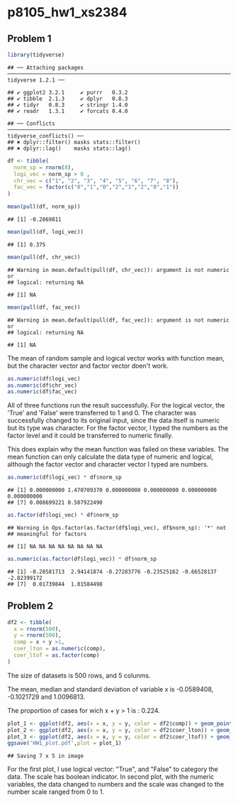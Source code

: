 p8105\_hw1\_xs2384
================

Problem 1
---------

``` r
library(tidyverse)
```

    ## ── Attaching packages ──────────────────────────────────────────────────────────────────────────────────────────────── tidyverse 1.2.1 ──

    ## ✔ ggplot2 3.2.1     ✔ purrr   0.3.2
    ## ✔ tibble  2.1.3     ✔ dplyr   0.8.3
    ## ✔ tidyr   0.8.3     ✔ stringr 1.4.0
    ## ✔ readr   1.3.1     ✔ forcats 0.4.0

    ## ── Conflicts ─────────────────────────────────────────────────────────────────────────────────────────────────── tidyverse_conflicts() ──
    ## ✖ dplyr::filter() masks stats::filter()
    ## ✖ dplyr::lag()    masks stats::lag()

``` r
df <- tibble(
  norm_sp = rnorm(8),
  logi_vec = norm_sp > 0 ,
  chr_vec = c("1", "2", "3", "4", "5", "6", "7", "8"),
  fac_vec = factor(c("0","1","0","2","1","2","0","1"))
)

mean(pull(df, norm_sp))
```

    ## [1] -0.2869811

``` r
mean(pull(df, logi_vec))
```

    ## [1] 0.375

``` r
mean(pull(df, chr_vec))
```

    ## Warning in mean.default(pull(df, chr_vec)): argument is not numeric or
    ## logical: returning NA

    ## [1] NA

``` r
mean(pull(df, fac_vec))
```

    ## Warning in mean.default(pull(df, fac_vec)): argument is not numeric or
    ## logical: returning NA

    ## [1] NA

The mean of random sample and logical vector works with function mean, but the character vector and factor vector doen't work.

``` r
as.numeric(df$logi_vec)
as.numeric(df$chr_vec)
as.numeric(df$fac_vec)
```

All of three functions run the result successfully. For the logical vector, the 'True' and 'False' were transferred to 1 and 0. The character was successfully changed to its original input, since the data itself is numeric but its type was character. For the factor vector, I typed the numbers as the factor level and it could be transferred to numeric finally.

This does explain why the mean function was failed on these variables. The mean function can only calculate the data type of numeric and logical, although the factor vector and character vector I typed are numbers.

``` r
as.numeric(df$logi_vec) * df$norm_sp
```

    ## [1] 0.000000000 1.470709370 0.000000000 0.000000000 0.000000000 0.000000000
    ## [7] 0.008699221 0.507922490

``` r
as.factor(df$logi_vec) * df$norm_sp
```

    ## Warning in Ops.factor(as.factor(df$logi_vec), df$norm_sp): '*' not
    ## meaningful for factors

    ## [1] NA NA NA NA NA NA NA NA

``` r
as.numeric(as.factor(df$logi_vec)) * df$norm_sp
```

    ## [1] -0.28581713  2.94141874 -0.27283776 -0.23525162 -0.66528137 -2.82399172
    ## [7]  0.01739844  1.01584498

Problem 2
---------

``` r
df2 <- tibble(
  x = rnorm(500),
  y = rnorm(500),
  comp = x + y >1,
  coer_lton = as.numeric(comp),
  coer_ltof = as.factor(comp)
)
```

The size of datasets is 500 rows, and 5 colunms.

The mean, median and standard deviation of variable x is -0.0589408, -0.1021729 and 1.0096813.

The proportion of cases for wich x + y &gt; 1 is : 0.224.

``` r
plot_1 <- ggplot(df2, aes(x = x, y = y, color = df2$comp)) + geom_point()
plot_2 <- ggplot(df2, aes(x = x, y = y, color = df2$coer_lton)) + geom_point()
plot_3 <- ggplot(df2, aes(x = x, y = y, color = df2$coer_ltof)) + geom_point()
ggsave('HW1_plot.pdf',plot = plot_1)
```

    ## Saving 7 x 5 in image

For the first plot, I use logical vector: "True", and "False" to category the data. The scale has boolean indicator. In second plot, with the numeric variables, the data changed to numbers and the scale was changed to the number scale ranged from 0 to 1.
